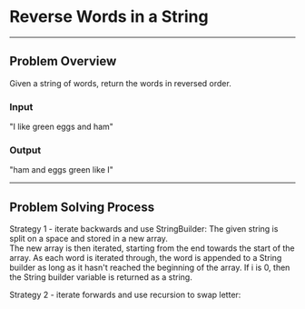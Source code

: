 # Reverse Words in a String
___

## Problem Overview
Given a string of words, return the words in reversed order.

### Input
"I like green eggs and ham"

### Output
"ham and eggs green like I"

___

## Problem Solving Process
Strategy 1 - iterate backwards and use StringBuilder:
The given string is split on a space and stored in a new array.  
The new array is then iterated, starting from the end towards the start 
of the array.  As each word is iterated through, the word is appended 
to a String builder as long as it hasn't reached the beginning of the 
array.  If i is 0, then the String builder variable is returned as a string.

Strategy 2 - iterate forwards and use recursion to swap letter:


